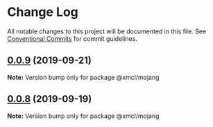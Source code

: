 # Change Log

All notable changes to this project will be documented in this file.
See [Conventional Commits](https://conventionalcommits.org) for commit guidelines.

## [0.0.9](https://github.com/Voxelum/minecraft-launcher-core-node/compare/@xmcl/mojang@0.0.8...@xmcl/mojang@0.0.9) (2019-09-21)

**Note:** Version bump only for package @xmcl/mojang





## [0.0.8](https://github.com/Voxelum/minecraft-launcher-core-node/compare/@xmcl/mojang@0.0.7...@xmcl/mojang@0.0.8) (2019-09-19)

**Note:** Version bump only for package @xmcl/mojang
